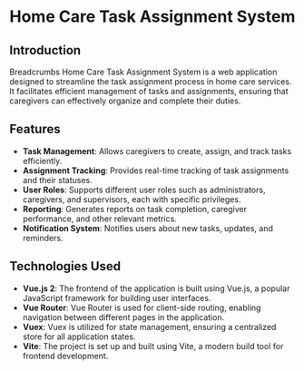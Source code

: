 # Home Care Task Assignment System

## Introduction

Breadcrumbs Home Care Task Assignment System is a web application designed to streamline the task assignment process in home care services.
It facilitates efficient management of tasks and assignments, ensuring that caregivers can effectively organize and complete their duties.

## Features

- **Task Management**: Allows caregivers to create, assign, and track tasks efficiently.
- **Assignment Tracking**: Provides real-time tracking of task assignments and their statuses.
- **User Roles**: Supports different user roles such as administrators, caregivers, and supervisors, each with specific privileges.
- **Reporting**: Generates reports on task completion, caregiver performance, and other relevant metrics.
- **Notification System**: Notifies users about new tasks, updates, and reminders.

## Technologies Used

- **Vue.js 2**: The frontend of the application is built using Vue.js, a popular JavaScript framework for building user interfaces.
- **Vue Router**: Vue Router is used for client-side routing, enabling navigation between different pages in the application.
- **Vuex**: Vuex is utilized for state management, ensuring a centralized store for all application states.
- **Vite**: The project is set up and built using Vite, a modern build tool for frontend development.
